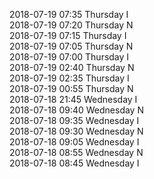 2018-07-19 07:35 Thursday  I  
2018-07-19 07:20 Thursday  N  
2018-07-19 07:15 Thursday  I  
2018-07-19 07:05 Thursday  N  
2018-07-19 07:00 Thursday  I  
2018-07-19 02:40 Thursday  N  
2018-07-19 02:35 Thursday  I  
2018-07-19 00:55 Thursday  N  
2018-07-18 21:45 Wednesday  I  
2018-07-18 09:40 Wednesday  N  
2018-07-18 09:35 Wednesday  I  
2018-07-18 09:30 Wednesday  N  
2018-07-18 09:05 Wednesday  I  
2018-07-18 08:55 Wednesday  N  
2018-07-18 08:45 Wednesday  I  
